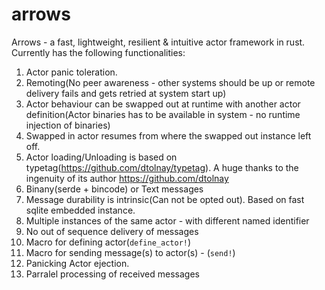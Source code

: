 # arrows
Arrows - a fast, lightweight, resilient & intuitive actor framework in rust. Currently has the following functionalities:

1) Actor panic toleration.
2) Remoting(No peer awareness - other systems should be up or remote delivery fails and gets retried at system start up)
3) Actor behaviour can be swapped out at runtime with another actor definition(Actor binaries has to be available in system - no runtime injection of binaries)
4) Swapped in actor resumes from where the swapped out instance left off.
5) Actor loading/Unloading is based on typetag(https://github.com/dtolnay/typetag). A huge thanks to the ingenuity of its author https://github.com/dtolnay
6) Binany(serde + bincode) or Text messages
7) Message durability is intrinsic(Can not be opted out). Based on fast sqlite embedded instance.
8) Multiple instances of the same actor - with different named identifier
9) No out of sequence delivery of messages 
10) Macro for defining actor(`define_actor!`)
11) Macro for sending message(s) to actor(s) - (`send!`)
12) Panicking Actor ejection.
13) Parralel processing of received messages 

